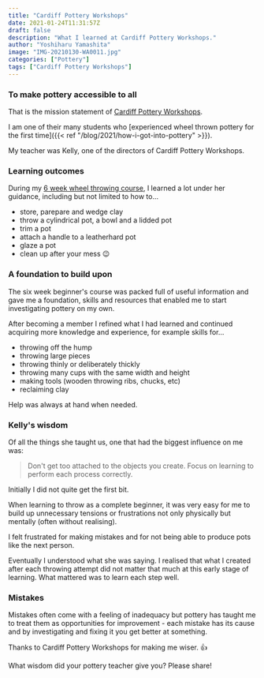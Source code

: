 ```yaml
---
title: "Cardiff Pottery Workshops"
date: 2021-01-24T11:31:57Z
draft: false
description: "What I learned at Cardiff Pottery Workshops."
author: "Yoshiharu Yamashita"
image: "IMG-20210130-WA0011.jpg"
categories: ["Pottery"]
tags: ["Cardiff Pottery Workshops"]
---
```


### To make pottery accessible to all

That is the mission statement of [Cardiff Pottery Workshops](http://www.cardiffpotteryworkshops.com/).

I am one of their many students who [experienced wheel thrown pottery for the first time]({{< ref "/blog/2021/how-i-got-into-pottery" >}}).

My teacher was Kelly, one of the directors of Cardiff Pottery Workshops.

### Learning outcomes

During my [6 week wheel throwing course](http://www.cardiffpotteryworkshops.com/throwing), I learned a lot under her guidance, including but not limited to how to...

- store, parepare and wedge clay
- throw a cylindrical pot, a bowl and a lidded pot
- trim a pot
- attach a handle to a leatherhard pot
- glaze a pot
- clean up after your mess :wink:

### A foundation to build upon

The six week beginner's course was packed full of useful information and gave me a foundation, skills and resources that enabled me to start investigating pottery on my own.

After becoming a member I refined what I had learned and continued acquiring more knowledge and experience, for example skills for...

- throwing off the hump
- throwing large pieces
- throwing thinly or deliberately thickly
- throwing many cups with the same width and height
- making tools (wooden throwing ribs, chucks, etc)
- reclaiming clay

Help was always at hand when needed.

### Kelly's wisdom

Of all the things she taught us, one that had the biggest influence on me was:

> Don't get too attached to the objects you create. Focus on learning to perform each process correctly.

Initially I did not quite get the first bit.

When learning to throw as a complete beginner, it was very easy for me to build up unnecessary tensions or frustrations not only physically but mentally (often without realising).

I felt frustrated for making mistakes and for not being able to produce pots like the next person.

Eventually I understood what she was saying. I realised that what I created after each throwing attempt did not matter that much at this early stage of learning. What mattered was to learn each step well.

### Mistakes

Mistakes often come with a feeling of inadequacy but pottery has taught me to treat them as opportunities for improvement - each mistake has its cause and by investigating and fixing it you get better at something.

Thanks to Cardiff Pottery Workshops for making me wiser. :thumbsup:

What wisdom did your pottery teacher give you? Please share!
